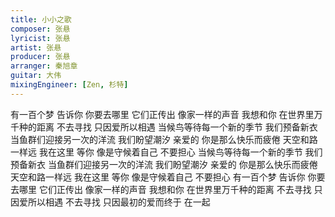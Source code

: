 ```yaml
---
title: 小小之歌
composer: 张悬
lyricist: 张悬
artist: 张悬
producer: 张悬
arranger: 秦旭章
guitar: 大伟
mixingEngineer: [Zen, 杉特]
---
```

有一百个梦 告诉你 你要去哪里
它们正传出 像家一样的声音
我想和你 在世界里万千种的距离
不去寻找 只因爱所以相遇
当候鸟等待每一个新的季节
我们预备新衣
当鱼群们迎接另一次的洋流
我们盼望潮汐
亲爱的 你是那么快乐而疲倦
天空和路一样远
我在这里 等你
像是守候着自己
不要担心
当候鸟等待每一个新的季节
我们预备新衣
当鱼群们迎接另一次的洋流
我们盼望潮汐
亲爱的 你是那么快乐而疲倦
天空和路一样远
我在这里 等你
像是守候着自己
不要担心
有一百个梦 告诉你 你要去哪里
它们正传出 像家一样的声音
我想和你 在世界里万千种的距离
不去寻找 只因爱所以相遇
不去寻找 只因最初的爱而终于
在一起